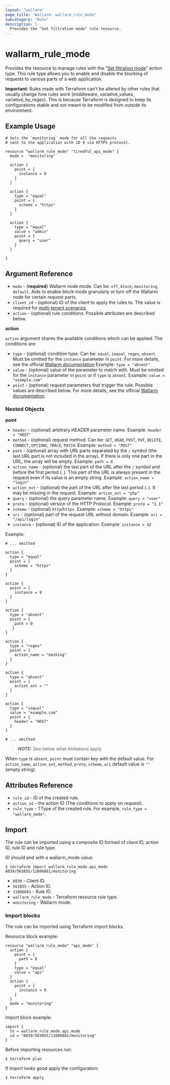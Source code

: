 ```yaml
---
layout: "wallarm"
page_title: "Wallarm: wallarm_rule_mode"
subcategory: "Rule"
description: |-
  Provides the "Set filtration mode" rule resource.
---
```


# wallarm_rule_mode

Provides the resource to manage rules with the "[Set filtration mode][1]" action type. This rule type allows you to enable and disable the blocking of requests to various parts of a web application.

**Important:** Rules made with Terraform can't be altered by other rules that usually change how rules work (middleware, variative_values, variative_by_regex).
This is because Terraform is designed to keep its configurations stable and not meant to be modified from outside its environment.

## Example Usage

```hcl
# Sets the `monitoring` mode for all the requests
# sent to the application with ID 9 via HTTPS protocol.

resource "wallarm_rule_mode" "tiredful_api_mode" {
  mode =  "monitoring"

  action {
    point = {
      instance = 9
    }
  }

  action {
    type = "equal"
    point = {
      scheme = "https"
    }
  }

  action {
    type = "equal"
    value = "admin"
    point = {
      query = "user"
    }
  }

}
```

## Argument Reference

* `mode` - (**required**) Wallarm node mode. Can be: `off`, `block`, `monitoring`, `default`. Aids to enable block mode granularly or turn off the Wallarm node for certain request parts.
* `client_id` - (optional) ID of the client to apply the rules to. The value is required for [multi-tenant scenarios][2].
* `action` - (optional) rule conditions. Possible attributes are described below.

**action**

`action` argument shares the available conditions which can be applied. The conditions are:

* `type` - (optional) condition type. Can be: `equal`, `iequal`, `regex`, `absent`. Must be omitted for the `instance` parameter in `point`.
  For more details, see the official [Wallarm documentation](https://docs.wallarm.com/user-guides/rules/add-rule/#condition-types)
  Example:
  `type = "absent"`
* `value` - (optional) value of the parameter to match with. Must be omitted for the `instance` parameter in `point` or if `type` is `absent`.
  Example:
  `value = "example.com"`
* `point` - (optional) request parameters that trigger the rule. Possible values are described below. For more details, see the official [Wallarm documentation](https://docs.wallarm.com/user-guides/rules/request-processing/#identifying-and-parsing-the-request-parts).

### Nested Objects

**point**

  * `header` - (optional) arbitrary HEADER parameter name.
  Example:
  `header = "HOST"`
  * `method` - (optional) request method. Can be: `GET`, `HEAD`, `POST`, `PUT`, `DELETE`, `CONNECT`, `OPTIONS`, `TRACE`, `PATCH`.
  Example:
  `method = "POST"`
  * `path` - (optional) array with URL parts separated by the `/` symbol (the last URL part is not included in the array). If there is only one part in the URL, the array will be empty.
  Example:
  `path = 0`
  * `action_name` - (optional) the last part of the URL after the `/` symbol and before the first period (`.`). This part of the URL is always present in the request even if its value is an empty string.
  Example:
  `action_name = "login"`
  * `action_ext` - (optional) the part of the URL after the last period (`.`). It may be missing in the request.
  Example:
  `action_ext = "php"`
  * `query` - (optional) the query parameter name.
  Example:
  `query = "user"`
  * `proto` - (optional) version of the HTTP Protocol.
  Example:
  `proto = "1.1"`
  * `scheme` - (optional) `http`/`https`.
  Example:
  `scheme = "https"`
  * `uri` - (optional) part of the request URL without domain.
  Example:
  `uri = "/api/login"`
  * `instance` - (optional) ID of the application.
  Example:
  `instance = 42`

Example:

  ```hcl
  # ... omitted

  action {
    type = "equal"
    point = {
      scheme = "https"
    }
  }

  action {
    point = {
      instance = 9
    }
  }

  action {
    type = "absent"
    point = {
      path = 0
     }
  }

  action {
    type = "regex"
    point = {
      action_name = "masking"
    }
  }

  action {
    type = "absent"
    point = {
      action_ext = ""
    }
  }

  action {
    type = "iequal"
    value = "example.com"
    point = {
      header = "HOST"
    }
  }

  # ... omitted
  ```

> **_NOTE:_**
See below what limitations apply

When `type` is `absent`, `point` must contain key with the default value. For `action_name`, `action_ext`, `method`, `proto`, `scheme`, `uri` default value is `""` (empty string).

## Attributes Reference

* `rule_id` - ID of the created rule.
* `action_id` - the action ID (The conditions to apply on request).
* `rule_type` - TType of the created rule. For example, `rule_type = "wallarm_mode"`.

## Import

The rule can be imported using a composite ID formed of client ID, action ID, rule ID and rule type.

ID should end with a wallarm_mode value.

```
$ terraform import wallarm_rule_mode.api_mode 6039/563855/11086881/monitoring
```

* `6039` - Client ID.
* `563855` - Action ID.
* `11086881` - Rule ID.
* `wallarm_rule_mode` - Terraform resource rule type.
* `monitoring` - Wallarm mode.

### Import blocks

The rule can be imported using Terraform import blocks.

Resource block example:

```hcl
resource "wallarm_rule_mode" "api_mode" {
  action {
    point = {
      path = 0
    }
    type = "equal"
    value = "api"
  }
  action {
    point = {
      instance = 9
    }
  }
  mode = "monitoring"
}
```

Import block example:

```hcl
import {
  to = wallarm_rule_mode.api_mode
  id = "6039/563855/11086881/monitoring"
}
```

Before importing resources run:

```
$ terraform plan
```

If import looks good apply the configuration:

```
$ terraform apply
```

[1]: https://docs.wallarm.com/user-guides/rules/wallarm-mode-rule/
[2]: https://docs.wallarm.com/installation/multi-tenant/overview/
